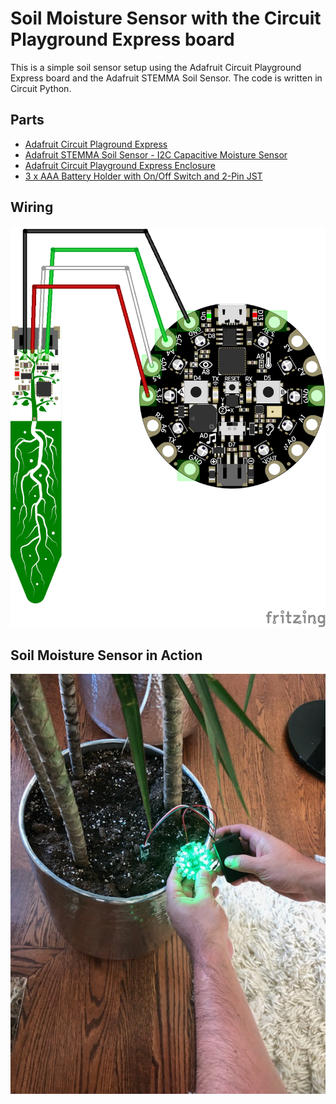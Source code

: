 # Soil Moisture Sensor with the Circuit Playground Express board

This is a simple soil sensor setup using the Adafruit Circuit Playground Express board and 
the Adafruit STEMMA Soil Sensor. The code is written in Circuit Python.

## Parts
* [Adafruit Circuit Plaground Express](https://www.adafruit.com/product/3333)
* [Adafruit STEMMA Soil Sensor - I2C Capacitive Moisture Sensor](https://www.adafruit.com/product/4026)
* [Adafruit Circuit Playground Express Enclosure](https://www.adafruit.com/product/3915)
* [3 x AAA Battery Holder with On/Off Switch and 2-Pin JST](https://www.adafruit.com/product/727)

## Wiring
![Soil Sensor](./diagrams/soil_sensor_image.png)

## Soil Moisture Sensor in Action 
![Soil Sensor](./images/SoilSensor1.jpg)